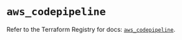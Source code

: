 # `aws_codepipeline`

Refer to the Terraform Registry for docs: [`aws_codepipeline`](https://registry.terraform.io/providers/hashicorp/aws/5.74.0/docs/resources/codepipeline).
